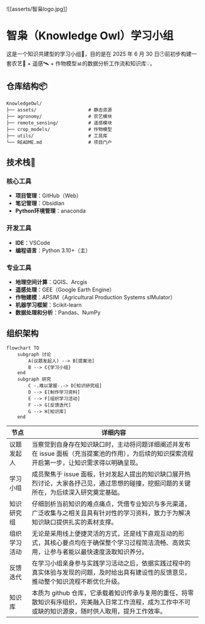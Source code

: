![[asserts/智枭logo.jpg]]
# 智枭（Knowledge Owl）学习小组

这是一个知识共建型的学习小组📖，目的是在 2025 年 6 月 30 日🕐前初步构建一套农艺🌱 + 遥感🛰️ + 作物模型📊的数据分析工作流和知识库💡。

## 仓库结构📦
```
KnowledgeOwl/
├── assets/                   # 静态资源
├── agronomy/                 # 农艺模块
├── remote_sensing/           # 遥感模块
├── crop_models/              # 作物模型
├── utils/                    # 工具库
└── README.md                 # 项目门户
```

## 技术栈🚀 
### 核心工具 
- **项目管理**：GitHub（Web）
- **笔记管理**：Obsidian 
- **Python环境管理**：anaconda 
### 开发工具 
- **IDE**：VSCode 
- **编程语言**：Python 3.10+（主）
### 专业工具 
- **地理空间计算**：QGIS、Arcgis 
- **遥感处理**：GEE（Google Earth Engine）
- **作物建模**：APSIM（Agricultural Production Systems sIMulator） 
- **机器学习框架**：Scikit-learn 
- **数据处理和分析**：Pandas、NumPy
## 组织架构
```mermaid
flowchart TD
    subgraph 讨论
        A(议题发起人) --> B[提案池]
        B --> C{学习小组}
    end
    subgraph 研究
        C -.难以掌握-.-> D[知识研究组]
        D --> E[制作学习资料]
        E --> F[组织学习活动]
        F --> G[反馈迭代]
        G --> H[知识库]
    end
```

|节点|详细内容|
|---|---|
|议题发起人|当察觉到自身存在知识缺口时，主动将问题详细阐述并发布在 issue 面板（充当提案池的作用），为后续的知识探索流程开启第一步，让知识需求得以明确呈现。|
|学习小组|成员聚焦于 issue 面板，针对发起人提出的知识缺口展开热烈讨论，大家各抒己见，通过思想的碰撞，挖掘问题的关键所在，为后续深入研究奠定基础。|
|知识研究组|仔细剖析当前知识的难点痛点，凭借专业知识与多元渠道，广泛收集与之相关且具有针对性的学习资料，致力于为解决知识缺口提供扎实的素材支撑。|
|组织学习活动|无论是采用线上便捷灵活的方式，还是线下直观互动的形式，其核心要点均在于确保整个学习过程简洁流畅、高效实用，让参与者能以最快速度汲取知识养分。|
|反馈迭代|在学习小组亲身参与实践学习活动之后，依据实践过程中的真实体验与发现的问题，及时给出具有建设性的反馈意见，推动整个知识流程不断优化升级。|
|知识库|本质为 github 仓库，它承载着知识传承与复用的重任，将零散知识有序组织，完美融入日常工作流程，成为工作中不可或缺的知识源泉，随时供人取用，提升工作效率。|
